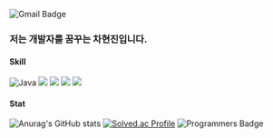 ![Gmail Badge](https://img.shields.io/badge/hyunn4270@gmail.com-D14836?style=flat&logo=Gmail&logoColor=white)
### 저는 개발자를 꿈꾸는 차현진입니다.
#### Skill
![Java](https://img.shields.io/badge/java-%23ED8B00.svg?style=for-the-badge&logo=java&logoColor=white)
<img src="https://img.shields.io/badge/JavaScript-F7DF1E?style=for-the-badge&logo=javascript&logoColor=white">
<img src="https://img.shields.io/badge/TypeScript-3178C6?style=for-the-badge&logo=typescript&logoColor=white">
<img src="https://img.shields.io/badge/Spring-6SB33F?style=for-the-badge&logo=spring&logoColor=white">
<img src="https://img.shields.io/badge/React-61DAFB?style=for-the-badge&logo=react&logoColor=white">

#### Stat
![Anurag's GitHub stats](https://github-readme-stats.vercel.app/api?username=hyunjin4270&theme=onedark&show_icons=true)
[![Solved.ac Profile](http://mazassumnida.wtf/api/v2/generate_badge?boj=gugugu04)](https://solved.ac/gugugu04/)
![Programmers Badge](https://raw.githubusercontent.com/hyunjin4270/Programmers_Badge_Generator/main/result/result.svg)